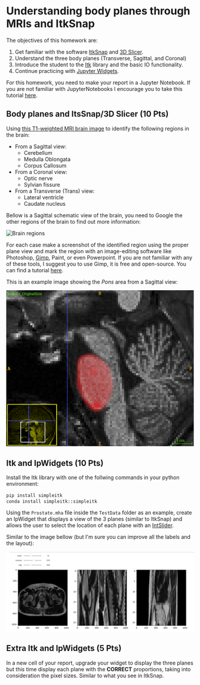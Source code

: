 # Understanding body planes through MRIs and ItkSnap

The objectives of this homework are:
1. Get familiar with the software [ItkSnap](http://www.itksnap.org) and [3D Slicer](https://www.slicer.org/).
2. Understand the three body planes (Transverse, Sagittal, and Coronal)
3. Introduce the student to the [Itk](https://itk.org/) library and the basic IO functionality. 
4. Continue practicing with [Jupyter Widgets](https://ipywidgets.readthedocs.io/en/stable/).

For this homework, you need to make your report in a Jupyter Notebook. If you are not familiar with JupyterNotebooks I encourage you to take this tutorial [here](https://www.linkedin.com/learning/introducing-jupyter/).

## Body planes and ItsSnap/3D Slicer (10 Pts)

Using [this T1-weighted MRI brain image](https://drive.google.com/file/d/1wiAJ6D-Ue3hl6HKeTxjPeAtYlXJ5Murr/view?usp=drive_link)
to identify the following regions in the brain:
* From a Sagittal view:
  * Cerebellum
  * Medulla Oblongata
  * Corpus Callosum
* From a Coronal view:
  * Optic nerve
  * Sylvian fissure
* From a Transverse (Trans) view:
  * Lateral ventricle
  * Caudate nucleus

Bellow is a Sagittal schematic view of the brain, you need to Google the other regions of the brain to find out more information:

![Brain regions](https://www.news-medical.net/image.axd?picture=2020%2F10%2Fshutterstock_284175866.jpg)

For each case make a screenshot of the identified region using the proper plane view and mark the region with an
image-editing software like Photoshop, [Gimp](https://www.gimp.org/), Paint, or even Powerpoint. If you are not familiar with any of these tools, I suggest you to use Gimp, it is free and open-source. You can find a tutorial [here](https://www.linkedin.com/learning/gimp-essential-training-4/).

This is an example image showing the *Pons* area from a Sagittal view:

![Pons](https://raw.githubusercontent.com/olmozavala/ds_health_assignment_itksnap/main/Putamen.png)

## Itk and IpWidgets (10 Pts)

Install the Itk library with one of the follwing commands in your python environment:
```shell
pip install simpleitk
conda install simpleitk::simpleitk
```

Using the `Prostate.mha` file inside the `TestData` folder as an example,
create an IpWidget that displays a view of the 3 planes (similar to ItkSnap) and allows
the user to select the location of each plane with an [IntSlider](https://ipywidgets.readthedocs.io/en/7.6.2/examples/Widget%20List.html#IntSlider).

Similar to the image bellow (but I'm sure you can improve all the labels and the layout):

![widget](https://github.com/olmozavala/ds_health_assignment_itksnap/blob/main/Answer.png?raw=true)


## Extra Itk and IpWidgets (5 Pts)
In a new cell of your report, upgrade your widget to display the three planes but this time
display each plane with the **CORRECT** proportions, taking into consideration the pixel sizes. Similar to what you see in ItkSnap. 